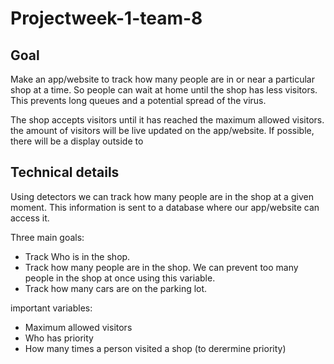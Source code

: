 ﻿# Projectweek-1-team-8
 
## Goal
Make an app/website to track how many people are in or near a particular shop at a time. So people can wait at home until the shop has less visitors. This prevents long queues and a potential spread of the virus.

The shop accepts visitors until it has reached the maximum allowed visitors. the amount of visitors will be live updated on the app/website. If possible, there will be a display outside to 

## Technical details
Using detectors we can track how many people are in the shop at a given moment. This information is sent to a database where our app/website can access it.

Three main goals:
- Track Who is in the shop.
- Track how many people are in the shop. We can prevent too many people in the shop at once using this variable.
- Track how many cars are on the parking lot.

important variables:
- Maximum allowed visitors
- Who has priority
- How many times a person visited a shop (to derermine priority)





